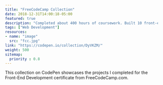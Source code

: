 ```yaml
---
title: "FreeCodeCamp Collection"
date: 2018-12-31T14:00:18-05:00
featured: true
description: "Completed about 400 hours of coursework. Built 10 front-end projects. Completed 347 coding challenges."
tags: ["Web Development"]
resources:
- name: "image"
  src: "fcc.jpg"
link: "https://codepen.io/collection/DyVKZM/"
weight: 500
sitemap:
  priority : 0.8
---
```


This collection on CodePen showcases the projects I completed for the Front-End Development certificate from FreeCodeCamp.com.
